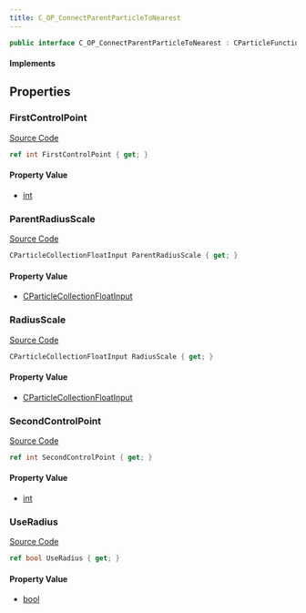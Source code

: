 ```yaml
---
title: C_OP_ConnectParentParticleToNearest
---
```


```csharp
public interface C_OP_ConnectParentParticleToNearest : CParticleFunctionOperator, CParticleFunction, ISchemaClass<CParticleFunction>, ISchemaClass<CParticleFunctionOperator>, ISchemaClass<C_OP_ConnectParentParticleToNearest>, ISchemaField, ISchemaClass, INativeHandle
```

#### Implements

## Properties

### FirstControlPoint

[Source Code](https://github.com/swiftly-solution/swiftlys2/blob/beta/managed/src/SwiftlyS2.Generated/Schemas/Interfaces/C_OP_ConnectParentParticleToNearest.cs#L16)

```csharp
ref int FirstControlPoint { get; }
```

#### Property Value

- [int](https://learn.microsoft.com/dotnet/api/system.int32)

### ParentRadiusScale

[Source Code](https://github.com/swiftly-solution/swiftlys2/blob/beta/managed/src/SwiftlyS2.Generated/Schemas/Interfaces/C_OP_ConnectParentParticleToNearest.cs#L24)

```csharp
CParticleCollectionFloatInput ParentRadiusScale { get; }
```

#### Property Value

- [CParticleCollectionFloatInput](/docs/api/shared/schemadefinitions/cparticlecollectionfloatinput)

### RadiusScale

[Source Code](https://github.com/swiftly-solution/swiftlys2/blob/beta/managed/src/SwiftlyS2.Generated/Schemas/Interfaces/C_OP_ConnectParentParticleToNearest.cs#L22)

```csharp
CParticleCollectionFloatInput RadiusScale { get; }
```

#### Property Value

- [CParticleCollectionFloatInput](/docs/api/shared/schemadefinitions/cparticlecollectionfloatinput)

### SecondControlPoint

[Source Code](https://github.com/swiftly-solution/swiftlys2/blob/beta/managed/src/SwiftlyS2.Generated/Schemas/Interfaces/C_OP_ConnectParentParticleToNearest.cs#L18)

```csharp
ref int SecondControlPoint { get; }
```

#### Property Value

- [int](https://learn.microsoft.com/dotnet/api/system.int32)

### UseRadius

[Source Code](https://github.com/swiftly-solution/swiftlys2/blob/beta/managed/src/SwiftlyS2.Generated/Schemas/Interfaces/C_OP_ConnectParentParticleToNearest.cs#L20)

```csharp
ref bool UseRadius { get; }
```

#### Property Value

- [bool](https://learn.microsoft.com/dotnet/api/system.boolean)

